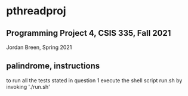 # pthreadproj
## Programming Project 4, CSIS 335, Fall 2021
Jordan Breen, Spring 2021
## palindrome, instructions
to run all the tests stated in question 1 execute the shell script run.sh by invoking './run.sh'